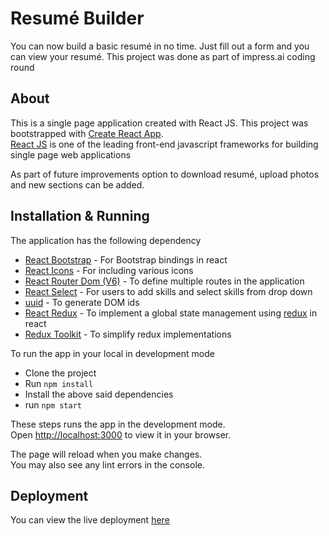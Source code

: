 # Resumé Builder

You can now build a basic resumé in no time. Just fill out a form and you can view your resumé.
This project was done as part of impress.ai coding round

## About

This is a single page application created with React JS.
This project was bootstrapped with [Create React App](https://github.com/facebook/create-react-app). \
[React JS](https://reactjs.org/) is one of the leading front-end javascript frameworks for building single page web applications

As part of future improvements option to download resumé, upload photos and new sections can be added.

## Installation & Running

The application has the following dependency

* [React Bootstrap](https://github.com/react-bootstrap/react-bootstrap) - For Bootstrap bindings in react
* [React Icons](https://github.com/react-icons/react-icons) - For including various icons
* [React Router Dom (V6)](https://github.com/remix-run/react-router) - To define multiple routes in the application
* [React Select](https://github.com/jedwatson/react-select) - For users to add skills and select skills from drop down
* [uuid](https://github.com/uuidjs/uuid) - To generate DOM ids
* [React Redux](https://react-redux.js.org/introduction/getting-started) - To implement a global state management using [redux](https://redux.js.org/) in react
* [Redux Toolkit](https://redux-toolkit.js.org/) - To simplify redux implementations

To run the app in your local in development mode

* Clone the project
* Run `npm install`
* Install the above said dependencies
* run `npm start`

These steps runs the app in the development mode.\
Open [http://localhost:3000](http://localhost:3000) to view it in your browser.

The page will reload when you make changes.\
You may also see any lint errors in the console.

## Deployment
You can view the live deployment [here](https://resume-builder-two-plum.vercel.app/)

